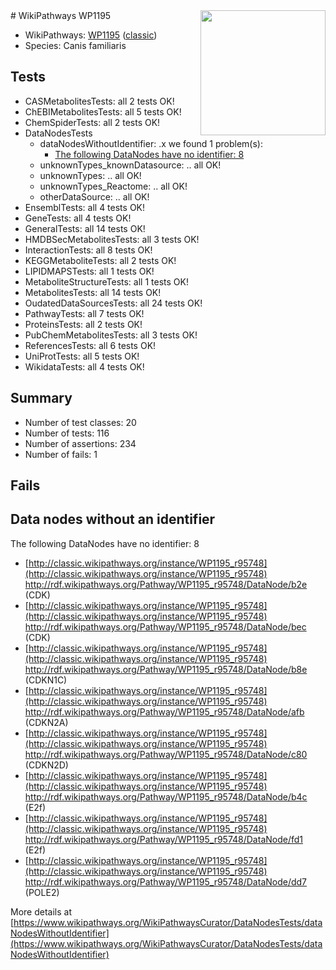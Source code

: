 <img style="float: right; width: 200px" src="https://upload.wikimedia.org/wikipedia/commons/thumb/8/83/Wplogo_with_text_500.png/640px-Wplogo_with_text_500.png" />
# WikiPathways WP1195

* WikiPathways: [WP1195](https://wikipathways.org/pathways/WP1195) ([classic](https://classic.wikipathways.org/instance/WP1195))
* Species: Canis familiaris
## Tests
* CASMetabolitesTests: all 2 tests OK!
* ChEBIMetabolitesTests: all 5 tests OK!
* ChemSpiderTests: all 2 tests OK!
* DataNodesTests
    * dataNodesWithoutIdentifier: .x we found 1 problem(s):
        * [The following DataNodes have no identifier: 8](#d2d32fa7)
    * unknownTypes_knownDatasource: .. all OK!
    * unknownTypes: .. all OK!
    * unknownTypes_Reactome: .. all OK!
    * otherDataSource: .. all OK!
* EnsemblTests: all 4 tests OK!
* GeneTests: all 4 tests OK!
* GeneralTests: all 14 tests OK!
* HMDBSecMetabolitesTests: all 3 tests OK!
* InteractionTests: all 8 tests OK!
* KEGGMetaboliteTests: all 2 tests OK!
* LIPIDMAPSTests: all 1 tests OK!
* MetaboliteStructureTests: all 1 tests OK!
* MetabolitesTests: all 14 tests OK!
* OudatedDataSourcesTests: all 24 tests OK!
* PathwayTests: all 7 tests OK!
* ProteinsTests: all 2 tests OK!
* PubChemMetabolitesTests: all 3 tests OK!
* ReferencesTests: all 6 tests OK!
* UniProtTests: all 5 tests OK!
* WikidataTests: all 4 tests OK!


## Summary

* Number of test classes: 20
* Number of tests: 116
* Number of assertions: 234
* Number of fails: 1

## Fails

<a name="d2d32fa7" />

## Data nodes without an identifier

The following DataNodes have no identifier: 8

* [http://classic.wikipathways.org/instance/WP1195_r95748](http://classic.wikipathways.org/instance/WP1195_r95748) http://rdf.wikipathways.org/Pathway/WP1195_r95748/DataNode/b2e (CDK)
* [http://classic.wikipathways.org/instance/WP1195_r95748](http://classic.wikipathways.org/instance/WP1195_r95748) http://rdf.wikipathways.org/Pathway/WP1195_r95748/DataNode/bec (CDK)
* [http://classic.wikipathways.org/instance/WP1195_r95748](http://classic.wikipathways.org/instance/WP1195_r95748) http://rdf.wikipathways.org/Pathway/WP1195_r95748/DataNode/b8e (CDKN1C)
* [http://classic.wikipathways.org/instance/WP1195_r95748](http://classic.wikipathways.org/instance/WP1195_r95748) http://rdf.wikipathways.org/Pathway/WP1195_r95748/DataNode/afb (CDKN2A)
* [http://classic.wikipathways.org/instance/WP1195_r95748](http://classic.wikipathways.org/instance/WP1195_r95748) http://rdf.wikipathways.org/Pathway/WP1195_r95748/DataNode/c80 (CDKN2D)
* [http://classic.wikipathways.org/instance/WP1195_r95748](http://classic.wikipathways.org/instance/WP1195_r95748) http://rdf.wikipathways.org/Pathway/WP1195_r95748/DataNode/b4c (E2f)
* [http://classic.wikipathways.org/instance/WP1195_r95748](http://classic.wikipathways.org/instance/WP1195_r95748) http://rdf.wikipathways.org/Pathway/WP1195_r95748/DataNode/fd1 (E2f)
* [http://classic.wikipathways.org/instance/WP1195_r95748](http://classic.wikipathways.org/instance/WP1195_r95748) http://rdf.wikipathways.org/Pathway/WP1195_r95748/DataNode/dd7 (POLE2)


More details at [https://www.wikipathways.org/WikiPathwaysCurator/DataNodesTests/dataNodesWithoutIdentifier](https://www.wikipathways.org/WikiPathwaysCurator/DataNodesTests/dataNodesWithoutIdentifier)

